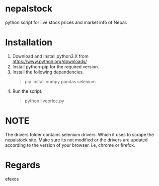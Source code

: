 # nepalstock
 python script for live stock prices and market info of Nepal.

# Installation 
 1. Download and Install python3.X from https://www.python.org/downloads/
 2. Install python-pip for the required version.
 3. Install the following dependencies.
    > pip install numpy pandas selenium
 4. Run the script.
    > python liveprice.py

 # NOTE
 The drivers folder contains selenium drivers. Which
 it uses to scrape the nepalstock site. Make sure its not modified
 or the drivers are updated according to the version of your browser.
 i.e, chrome or firefox.

 # Regards
 efexos
